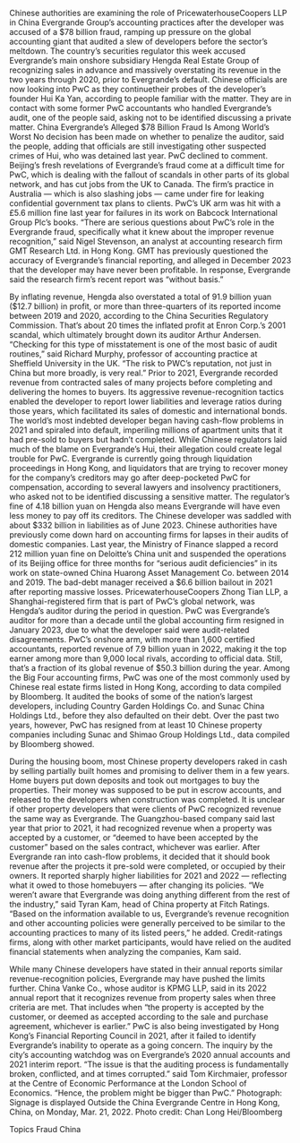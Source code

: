 Chinese authorities are examining the role of PricewaterhouseCoopers LLP in China Evergrande Group’s accounting practices after the developer was accused of a $78 billion fraud, ramping up pressure on the global accounting giant that audited a slew of developers before the sector’s meltdown.
The country’s securities regulator this week accused Evergrande’s main onshore subsidiary Hengda Real Estate Group of recognizing sales in advance and massively overstating its revenue in the two years through 2020, prior to Evergrande’s default.
Chinese officials are now looking into PwC as they continuetheir probes of the developer’s founder Hui Ka Yan, according to people familiar with the matter. They are in contact with some former PwC accountants who handled Evergrande’s audit, one of the people said, asking not to be identified discussing a private matter.
China Evergrande’s Alleged $78 Billion Fraud Is Among World’s Worst
No decision has been made on whether to penalize the auditor, said the people, adding that officials are still investigating other suspected crimes of Hui, who was detained last year. PwC declined to comment.
Beijing’s fresh revelations of Evergrande’s fraud come at a difficult time for PwC, which is dealing with the fallout of scandals in other parts of its global network, and has cut jobs from the UK to Canada. The firm’s practice in Australia — which is also slashing jobs — came under fire for leaking confidential government tax plans to clients. PwC’s UK arm was hit with a £5.6 million fine last year for failures in its work on Babcock International Group Plc’s books.
“There are serious questions about PwC’s role in the Evergrande fraud, specifically what it knew about the improper revenue recognition,” said Nigel Stevenson, an analyst at accounting research firm GMT Research Ltd. in Hong Kong.
GMT has previously questioned the accuracy of Evergrande’s financial reporting, and alleged in December 2023 that the developer may have never been profitable. In response, Evergrande said the research firm’s recent report was “without basis.”

By inflating revenue, Hengda also overstated a total of 91.9 billion yuan ($12.7 billion) in profit, or more than three-quarters of its reported income between 2019 and 2020, according to the China Securities Regulatory Commission. That’s about 20 times the inflated profit at Enron Corp.’s 2001 scandal, which ultimately brought down its auditor Arthur Andersen.
“Checking for this type of misstatement is one of the most basic of audit routines,” said Richard Murphy, professor of accounting practice at Sheffield University in the UK. “The risk to PWC’s reputation, not just in China but more broadly, is very real.”
Prior to 2021, Evergrande recorded revenue from contracted sales of many projects before completing and delivering the homes to buyers. Its aggressive revenue-recognition tactics enabled the developer to report lower liabilities and leverage ratios during those years, which facilitated its sales of domestic and international bonds. The world’s most indebted developer began having cash-flow problems in 2021 and spiraled into default, imperiling millions of apartment units that it had pre-sold to buyers but hadn’t completed.
While Chinese regulators laid much of the blame on Evergrande’s Hui, their allegation could create legal trouble for PwC. Evergrande is currently going through liquidation proceedings in Hong Kong, and liquidators that are trying to recover money for the company’s creditors may go after deep-pocketed PwC for compensation, according to several lawyers and insolvency practitioners, who asked not to be identified discussing a sensitive matter.
The regulator’s fine of 4.18 billion yuan on Hengda also means Evergrande will have even less money to pay off its creditors. The Chinese developer was saddled with about $332 billion in liabilities as of June 2023.
Chinese authorities have previously come down hard on accounting firms for lapses in their audits of domestic companies. Last year, the Ministry of Finance slapped a record 212 million yuan fine on Deloitte’s China unit and suspended the operations of its Beijing office for three months for “serious audit deficiencies” in its work on state-owned China Huarong Asset Management Co. between 2014 and 2019. The bad-debt manager received a $6.6 billion bailout in 2021 after reporting massive losses.
PricewaterhouseCoopers Zhong Tian LLP, a Shanghai-registered firm that is part of PwC’s global network, was Hengda’s auditor during the period in question. PwC was Evergrande’s auditor for more than a decade until the global accounting firm resigned in January 2023, due to what the developer said were audit-related disagreements.
PwC’s onshore arm, with more than 1,600 certified accountants, reported revenue of 7.9 billion yuan in 2022, making it the top earner among more than 9,000 local rivals, according to official data. Still, that’s a fraction of its global revenue of $50.3 billion during the year.
Among the Big Four accounting firms, PwC was one of the most commonly used by Chinese real estate firms listed in Hong Kong, according to data compiled by Bloomberg. It audited the books of some of the nation’s largest developers, including Country Garden Holdings Co. and Sunac China Holdings Ltd., before they also defaulted on their debt.
Over the past two years, however, PwC has resigned from at least 10 Chinese property companies including Sunac and Shimao Group Holdings Ltd., data compiled by Bloomberg showed.

During the housing boom, most Chinese property developers raked in cash by selling partially built homes and promising to deliver them in a few years. Home buyers put down deposits and took out mortgages to buy the properties. Their money was supposed to be put in escrow accounts, and released to the developers when construction was completed.
It is unclear if other property developers that were clients of PwC recognized revenue the same way as Evergrande. The Guangzhou-based company said last year that prior to 2021, it had recognized revenue when a property was accepted by a customer, or “deemed to have been accepted by the customer” based on the sales contract, whichever was earlier.
After Evergrande ran into cash-flow problems, it decided that it should book revenue after the projects it pre-sold were completed, or occupied by their owners. It reported sharply higher liabilities for 2021 and 2022 — reflecting what it owed to those homebuyers  — after changing its policies.
“We weren’t aware that Evergrande was doing anything different from the rest of the industry,” said Tyran Kam, head of China property at Fitch Ratings. “Based on the information available to us, Evergrande’s revenue recognition and other accounting policies were generally perceived to be similar to the accounting practices to many of its listed peers,” he added.
Credit-ratings firms, along with other market participants, would have relied on the audited financial statements when analyzing the companies, Kam said.

While many Chinese developers have stated in their annual reports similar revenue-recognition policies, Evergrande may have pushed the limits further.
China Vanke Co., whose auditor is KPMG LLP, said in its 2022 annual report that it recognizes revenue from property sales when three criteria are met. That includes when “the property is accepted by the customer, or deemed as accepted according to the sale and purchase agreement, whichever is earlier.”
PwC is also being investigated by Hong Kong’s Financial Reporting Council in 2021, after it failed to identify Evergrande’s inability to operate as a going concern. The inquiry by the city’s accounting watchdog was on Evergrande’s 2020 annual accounts and 2021 interim report.
“The issue is that the auditing process is fundamentally broken, conflicted, and at times corrupted.” said Tom Kirchmaier, professor at the Centre of Economic Performance at the London School of Economics. “Hence, the problem might be bigger than PwC.”
Photograph: Signage is displayed Outside the China Evergrande Centre in Hong Kong, China, on Monday, Mar. 21, 2022. Photo credit: Chan Long Hei/Bloomberg

Topics
Fraud
China
